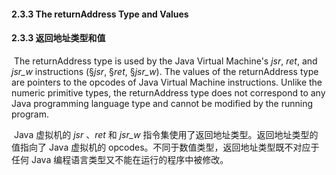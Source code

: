 #### **2.3.3 The** returnAddress **Type and Values** 

#### 2.3.3 返回地址类型和值

​		The returnAddress type is used by the Java Virtual Machine's *jsr*, *ret*, and *jsr_w* instructions (§*jsr*, §*ret*, §*jsr_w*). 
The values of the returnAddress type are pointers to the opcodes of Java Virtual Machine instructions. Unlike the numeric primitive types, the returnAddress type does not correspond to any Java programming language type and cannot be modified by the running program. 

​		Java 虚拟机的 *jsr* 、*ret* 和 *jsr_w* 指令集使用了返回地址类型。返回地址类型的值指向了 Java 虚拟机的 opcodes。不同于数值类型，返回地址类型既不对应于任何 Java 编程语言类型又不能在运行的程序中被修改。

